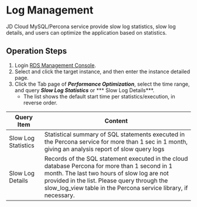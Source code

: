# Log Management
JD Cloud MySQL/Percona service provide slow log statistics, slow log details, and users can optimize the application based on statistics.

## Operation Steps
1. Login [RDS Management Console](https://rds-console.jdcloud.com/database).    
2. Select and click the target instance, and then enter the instance detailed page.  
3. Click the Tab page of ***Performance Optimization***, select the time range, and query ***Slow Log Statistics*** or *** Slow Log Details***.
    * The list shows the default start time per statistics/execution, in reverse order.

|Query Item|Content|
|---|---|
|Slow Log Statistics|Statistical summary of SQL statements executed in the Percona service for more than 1 sec in 1 month, giving an analysis report of slow query logs|
|Slow Log Details| Records of the SQL statement executed in the cloud database Percona for more than 1 second in 1 month. The last two hours of slow log are not provided in the list. Please query through the slow_log_view table in the Percona service library, if necessary.|

